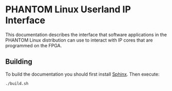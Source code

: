 # PHANTOM Linux Userland IP Interface

This documentation describes the interface that software applications in the PHANTOM Linux distribution can use to interact with IP cores that are programmed on the FPGA.



## Building

To build the documentation you should first install [Sphinx](http://www.sphinx-doc.org/en/stable/). Then execute:

    ./build.sh

